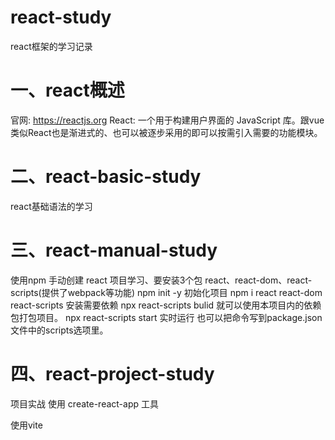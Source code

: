 # react-study
react框架的学习记录
# 一、react概述
官网:  https://reactjs.org
React:  一个用于构建用户界面的 JavaScript 库。跟vue类似React也是渐进式的、也可以被逐步采用的即可以按需引入需要的功能模块。

# 二、react-basic-study
react基础语法的学习

# 三、react-manual-study
使用npm 手动创建 react 项目学习、要安装3个包 react、react-dom、react-scripts(提供了webpack等功能)
npm init -y 初始化项目
npm i  react react-dom react-scripts 安装需要依赖
npx react-scripts bulid 就可以使用本项目内的依赖包打包项目。
npx react-scripts start 实时运行
也可以把命令写到package.json文件中的scripts选项里。


# 四、react-project-study
项目实战
使用 create-react-app 工具

使用vite










